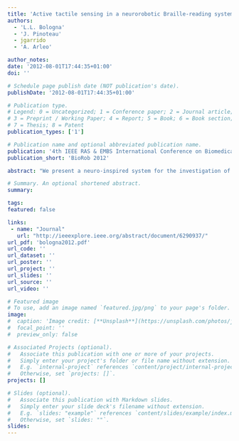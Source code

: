 ```yaml
---
title: 'Active tactile sensing in a neurorobotic Braille-reading system'
authors:
  - 'L.L. Bologna'
  - 'J. Pinoteau'
  - jgarrido
  - 'A. Arleo'

author_notes:
date: '2012-08-01T17:44:35+01:00'
doi: ''

# Schedule page publish date (NOT publication's date).
publishDate: '2012-08-01T17:44:35+01:00'

# Publication type.
# Legend: 0 = Uncategorized; 1 = Conference paper; 2 = Journal article;
# 3 = Preprint / Working Paper; 4 = Report; 5 = Book; 6 = Book section;
# 7 = Thesis; 8 = Patent
publication_types: ['1']

# Publication name and optional abbreviated publication name.
publication: '4th IEEE RAS & EMBS International Conference on Biomedical Robotics and Biomechatronics'
publication_short: 'BioRob 2012'

abstract: "We present a neuro-inspired system for the investigation of fine dynamic haptic discrimination for neurorobotic and neuroprosthetic applications. A Braille reading task is adopted as case study. First, tactile inputs are encoded at the level of primary afferents mimicking human mechanoreceptors. Then, a network of simulated second-order neurones processes these primary signals prior to their transmission to a downstream classifier. The latter estimates the likelihood distribution of all Braille characters which is used to determine the letter being read. We also investigate how this distribution could be used to regulate the fingertip acceleration to maximise Braille-reading performances. We employ the spiking neural network paradigm to model first- and second-order neural responses, and apply an information theoretical analysis to measure the neurotransmission reliability of the spiking patterns from peripheral to more “central” areas of the system. Our results show that the firing patterns of first- and second-order responses convey enough information to achieve an offline perfect discrimination of the entire Braille alphabet as rapidly as 250 ms after the occurrence of the first spike. Furthermore, 89% of the scanned characters are correctly recognised during an online Braille reading task at constant velocity. Finally, we show that the class probability distributions obtained during reading, can be used to optimise the scanning velocity."

# Summary. An optional shortened abstract.
summary:

tags:
featured: false

links:
 - name: "Journal"
   url: "http://ieeexplore.ieee.org/abstract/document/6290937/"
url_pdf: 'bologna2012.pdf'
url_code: ''
url_dataset: ''
url_poster: ''
url_project: ''
url_slides: ''
url_source: ''
url_video: ''

# Featured image
# To use, add an image named `featured.jpg/png` to your page's folder.
image:
#  caption: 'Image credit: [**Unsplash**](https://unsplash.com/photos/jdD8gXaTZsc)'
#  focal_point: ''
#  preview_only: false

# Associated Projects (optional).
#   Associate this publication with one or more of your projects.
#   Simply enter your project's folder or file name without extension.
#   E.g. `internal-project` references `content/project/internal-project/index.md`.
#   Otherwise, set `projects: []`.
projects: []

# Slides (optional).
#   Associate this publication with Markdown slides.
#   Simply enter your slide deck's filename without extension.
#   E.g. `slides: "example"` references `content/slides/example/index.md`.
#   Otherwise, set `slides: ""`.
slides:
---
```

